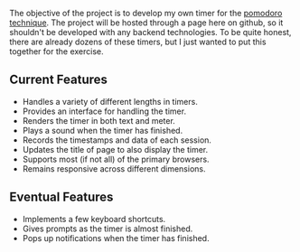 The objective of the project is to develop my own timer for the [pomodoro technique]. The project will be hosted through a page here on github, so it shouldn't be developed with any backend technologies. To be quite honest, there are already dozens of these timers, but I just wanted to put this together for the exercise.

Current Features
----------------
* Handles a variety of different lengths in timers.
* Provides an interface for handling the timer.
* Renders the timer in both text and meter.
* Plays a sound when the timer has finished.
* Records the timestamps and data of each session.
* Updates the title of page to also display the timer.
* Supports most (if not all) of the primary browsers.
* Remains responsive across different dimensions.

Eventual Features
-----------------
* Implements a few keyboard shortcuts.
* Gives prompts as the timer is almost finished.
* Pops up notifications when the timer has finished.



[pomodoro technique]: http://pomodorotechnique.com
[color scheme]: http://www.colorcombos.com/color-schemes/2605/ColorCombo2605.html
